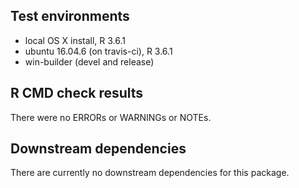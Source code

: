 ## Test environments
* local OS X install, R 3.6.1
* ubuntu 16.04.6 (on travis-ci), R 3.6.1
* win-builder (devel and release)

## R CMD check results
There were no ERRORs or WARNINGs or NOTEs.

## Downstream dependencies
There are currently no downstream dependencies for this package.
